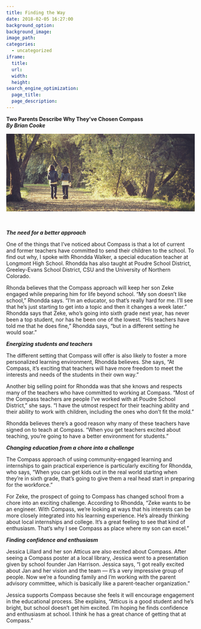 ```yaml
---
title: Finding the Way
date: 2018-02-05 16:27:00
background_option: 
background_image: 
image_path:
categories:
  - uncategorized
iframe: 
  title: 
  url:  
  width: 
  height:
search_engine_optimization:
  page_title:
  page_description:
---
```



**Two Parents Describe Why They’ve Chosen Compass<br>*By Brian Cooke***

![Photo by Jamie Taylor on Unsplash](/assets/images/versions/fullsizeoutput-5f9---x----3207-1320x---.jpeg)

&nbsp;

***The need for a better approach***

One of the things that I’ve noticed about Compass is that a lot of current and former teachers have committed to send their children to the school. To find out why, I spoke with Rhondda Walker, a special education teacher at Longmont High School. Rhondda has also taught at Poudre School District, Greeley-Evans School District, CSU and the University of Northern Colorado.

Rhonda believes that the Compass approach will keep her son Zeke engaged while preparing him for life beyond school. “My son doesn’t like school,” Rhondda says. “I’m an educator, so that’s really hard for me. I’ll see that he’s just starting to get into a topic and then it changes a week later.” Rhondda says that Zeke, who’s going into sixth grade next year, has never been a top student, nor has he been one of the lowest. “His teachers have told me that he does fine,” Rhondda says, “but in a different setting he would soar.”

***Energizing students and teachers***

The different setting that Compass will offer is also likely to foster a more personalized learning environment, Rhondda believes. She says, “At Compass, it’s exciting that teachers will have more freedom to meet the interests and needs of the students in their own way.”

Another big selling point for Rhondda was that she knows and respects many of the teachers who have committed to working at Compass. “Most of the Compass teachers are people I’ve worked with at Poudre School District,” she says. “I have the utmost respect for their teaching ability and their ability to work with children, including the ones who don’t fit the mold.”

Rhondda believes there’s a good reason why many of these teachers have signed on to teach at Compass. “When you get teachers excited about teaching, you’re going to have a better environment for students.”

***Changing education from a chore into a challenge***

The Compass approach of using community-engaged learning and internships to gain practical experience is particularly exciting for Rhondda, who says, “When you can get kids out in the real world starting when they’re in sixth grade, that’s going to give them a real head start in preparing for the workforce.”

For Zeke, the prospect of going to Compass has changed school from a chore into an exciting challenge. According to Rhondda, “Zeke wants to be an engineer. With Compass, we’re looking at ways that his interests can be more closely integrated into his learning experience. He’s already thinking about local internships and college. It’s a great feeling to see that kind of enthusiasm. That’s why I see Compass as place where my son can excel.”

***Finding confidence and enthusiasm***

Jessica Lillard and her son Atticus are also excited about Compass. After seeing a Compass poster at a local library, Jessica went to a presentation given by school founder Jan Harrison. Jessica says, “I got really excited about Jan and her vision and the team — it’s a very impressive group of people. Now we’re a founding family and I’m working with the parent advisory committee, which is basically like a parent-teacher organization.”

Jessica supports Compass because she feels it will encourage engagement in the educational process. She explains, “Atticus is a good student and he’s bright, but school doesn’t get him excited. I’m hoping he finds confidence and enthusiasm at school. I think he has a great chance of getting that at Compass.”